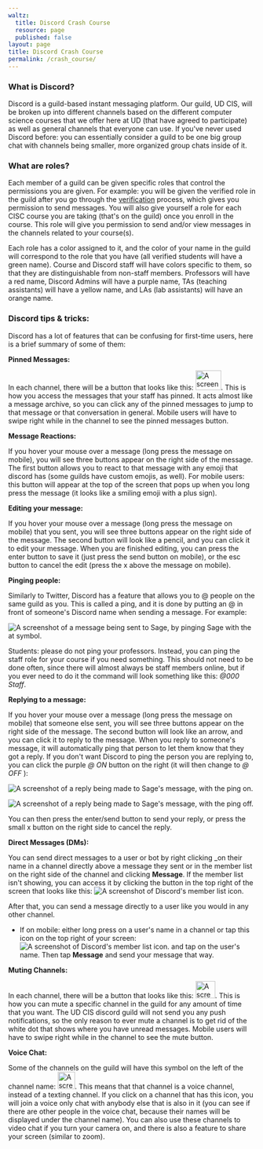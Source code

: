 ```yaml
---
waltz:
  title: Discord Crash Course
  resource: page
  published: false
layout: page
title: Discord Crash Course
permalink: /crash_course/
---
```

### What is Discord?

Discord is a guild-based instant messaging platform. Our guild, UD CIS, will be broken up into different channels based
on the different computer science courses that we offer here at UD (that have agreed to participate) as well as general
channels that everyone can use. If you've never used Discord before: you can essentially consider a guild to be one big
group chat with channels being smaller, more organized group chats inside of it.

### What are roles?

Each member of a guild can be given specific roles that control the permissions you are given. For example: you will be
given the verified role in the guild after you go through the [verification][1] process, which gives you permission to
send messages. You will also give yourself a role for each CISC course you are taking (that's on the guild) once you
enroll in the course. This role will give you permission to send and/or view messages in the channels related to your
course(s).

Each role has a color assigned to it, and the color of your name in the guild will correspond to the role that you have
(all verified students will have a green name). Course and Discord staff will have colors specific to them, so that they
are distinguishable from non-staff members. Professors will have a red name, Discord Admins will have a purple name, TAs
(teaching assistants) will have a yellow name, and LAs (lab assistants) will have an orange name.

### Discord tips & tricks:

Discord has a lot of features that can be confusing for first-time users, here is a brief summary of some of them:

**Pinned Messages:**

In each channel, there will be a button that looks like this: <img src="https://canvas.instructure.com/users/26285220/files/123630326/preview?verifier=Rzc1UVlK6rGXZ6eetzcNOB41XrELJCbnGil63QOs" alt="A screenshot of the Discord pinned messages symbol." height="40" width="52"/>.<!--Pushpin icon in proper size--> 
This is how you access the messages that your staff has pinned. It acts almost like a message archive, so you can
click any of the pinned messages to jump to that message or that conversation in general. Mobile users will have to
swipe right while in the channel to see the pinned messages button.

**Message Reactions:**

If you hover your mouse over a message (long press the message on mobile), you will see three buttons appear on the
right side of the message. The first button allows you to react to that message with any emoji that discord has (some
guilds have custom emojis, as well). For mobile users: this button will appear at the top of the screen that pops up
when you long press the message (it looks like a smiling emoji with a plus sign).

**Editing your message:**

If you hover your mouse over a message (long press the message on mobile) that you sent, you will see three buttons
appear on the right side of the message. The second button will look like a pencil, and you can click it to edit your
message. When you are finished editing, you can press the enter button to save it (just press the send button on
mobile), or the esc button to cancel the edit (press the x above the message on mobile).

**Pinging people:**

Similarly to Twitter, Discord has a feature that allows you to @ people on the same guild as you. This is called a ping,
and it is done by putting an @ in front of someone's Discord name when sending a message. For example:

<img src="https://canvas.instructure.com/users/26285220/files/123645464/preview?verifier=3oAqzyl48VdNO2I0BxsUYSq5YaoS4pc4QTEqCXAF" alt="A screenshot of a message being sent to Sage, by pinging Sage with the at symbol.">

Students: please do not ping your professors. Instead, you can ping the staff role for your course if you need
something. This should not need to be done often, since there will almost always be staff members online, but if you
ever need to do it the command will look something like this: _@000 Staff_.

**Replying to a message:**

If you hover your mouse over a message (long press the message on mobile) that someone else sent, you will see three
buttons appear on the right side of the message. The second button will look like an arrow, and you can click it to
reply to the message. When you reply to someone's message, it will automatically ping that person to let them know that
they got a reply. If you don't want Discord to ping the person you are replying to, you can click the purple _@ ON_
button on the right (it will then change to _@ OFF_ ):

![A screenshot of a reply being made to Sage's message, with the ping on.][4]

![A screenshot of a reply being made to Sage's message, with the ping off.][5]

You can then press the enter/send button to send your reply, or press the small x button on the right side to cancel the
reply.

**Direct Messages (DMs):**

You can send direct messages to a user or bot by right clicking _on their name in a channel directly above a message
they sent or in the member list on the right side of the channel and clicking **Message**. If the member list isn't
showing, you can access it by clicking the button in the top right of the screen that looks like this: ![A screenshot of Discord's member list icon.][6]

After that, you can send a message directly to a user like you would in any other channel.

  * If on mobile: either long press on a user's name in a channel or tap this icon on the top right of your screen:![A screenshot of Discord's member list icon.][6] and tap on the user's name. Then tap **Message** and send your message that way.

**Muting Channels:**

In each channel, there will be a button that looks like this: <img src="https://canvas.instructure.com/users/26285220/files/123630337/preview?verifier=exEgiCHfedMCzLFhKKWH8VAkopomD3EaIkG3OBpq" alt = "A screenshot of Discord's notification bell icon." height="35" width="40">.
This is how you can mute a specific channel in the guild for any amount of time that you want. The UD CIS discord guild
will not send you any push notifications, so the only reason to ever mute a channel is to get rid of the white dot that
shows where you have unread messages. Mobile users will have to swipe right while in the channel to see the mute button.

**Voice Chat:**

Some of the channels on the guild will have this symbol on the left of the channel name: <img src="https://canvas.instructure.com/users/26285220/files/123653709/preview?verifier=mZf7sEkYnJGv1sWHb2arfZSh8ygQl9Bi65JIG38S" alt = "A screenshot of Discord's voice channel icon." height="35" width="35">. This means that that channel is a voice channel, instead of a texting channel. If you click on
a channel that has this icon, you will join a voice only chat with anybody else that is also in it (you can see if there
are other people in the voice chat, because their names will be displayed under the channel name). You can also use
these channels to video chat if you turn your camera on, and there is also a feature to share your screen (similar to
zoom).

   [1]: https://ud-cis-discord.github.io/verification/
   [3]: https://canvas.instructure.com/users/26285220/files/123645464/preview?verifier=3oAqzyl48VdNO2I0BxsUYSq5YaoS4pc4QTEqCXAF
   [4]: https://canvas.instructure.com/users/26285220/files/123653371/preview?verifier=cPxIPFZcvHo827sAvONQ2MEqb0G5FCcpUHAOeDQK
   [5]: https://canvas.instructure.com/users/26285220/files/123653376/preview?verifier=RajV4nestHA9VnXJviLGc2LRXBdwGWYGRe0dNWgW
   [6]: https://canvas.instructure.com/courses/2510334/files/124088926/preview?verifier=VMd62xM4U5qKtQeGPctJsjmUBQSOVZq6p7JYQzWw
